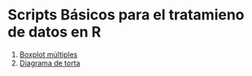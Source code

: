 # Scripts Básicos para el tratamieno de datos en R

1. [Boxplot múltiples](https://github.com/jazaineam1/Script-B-sicos/blob/master/Scripts/Boxplot.R)
2. [Diagrama de torta](https://github.com/jazaineam1/Script-B-sicos/blob/master/Scripts/Diagrama%20de%20torta.R)
